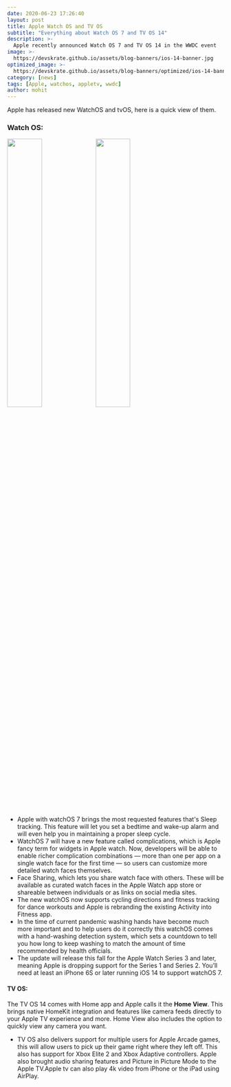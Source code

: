 ```yaml
---
date: 2020-06-23 17:26:40
layout: post
title: Apple Watch OS and TV OS
subtitle: "Everything about Watch OS 7 and TV OS 14"
description: >-
  Apple recently announced Watch OS 7 and TV OS 14 in the WWDC event
image: >-
  https://devskrate.github.io/assets/blog-banners/ios-14-banner.jpg
optimized_image: >-
  https://devskrate.github.io/assets/blog-banners/optimized/ios-14-banner.webp
category: [news]
tags: [Apple, watchos, appletv, wwdc]
author: mohit
---
```


Apple has released new WatchOS and tvOS, here is a quick view of them.

### Watch OS:

<a href="https://devskrate.github.io/assets/images/apple/wwdc2020/apple-watch-os7.webp" data-lightbox="image-1" data-title="ios14 App Library"><img text-align="center" width="40%" src="https://devskrate.github.io/assets/images/apple/wwdc2020/apple-watch-os7.webp"></a>
<a href="https://devskrate.github.io/assets/images/apple/wwdc2020/apple-watch-os7.gif" data-lightbox="image-1" data-title="ios14 App Library"><img text-align="center" width="40%" src="https://devskrate.github.io/assets/images/apple/wwdc2020/apple-watch-os7.gif"></a>

- Apple with watchOS 7 brings the most requested features that's Sleep tracking. This feature will let you set a bedtime and wake-up alarm and will even help you in maintaining a proper sleep cycle.
- WatchOS 7 will have a new feature called complications, which is Apple fancy term for widgets in Apple watch. Now, developers will be able to enable richer complication combinations — more than one per app on a single watch face for the first time — so users can customize more detailed watch faces themselves.
- Face Sharing, which lets you share watch face with others. These will be available as curated watch faces in the Apple Watch app store or shareable between individuals or as links on social media sites.
- The new watchOS now supports cycling directions and fitness tracking for dance workouts and Apple is rebranding the existing Activity into Fitness app.
- In the time of current pandemic washing hands have become much more important and to help users do it correctly this watchOS comes with a hand-washing detection system, which sets a countdown to tell you how long to keep washing to match the amount of time recommended by health officials.
- The update will release this fall for the Apple Watch Series 3 and later, meaning Apple is dropping support for the Series 1 and Series 2. You’ll need at least an iPhone 6S or later running iOS 14 to support watchOS 7.

#### TV OS:

The TV OS 14 comes with Home app and Apple calls it the **Home View**. This brings native HomeKit integration and features like camera feeds directly to your Apple TV experience and more.
Home View also includes the option to quickly view any camera you want.

- TV OS also delivers support for multiple users for Apple Arcade games, this will allow users to pick up their game right where they left off. This also has support for Xbox Elite 2 and Xbox Adaptive controllers. Apple also brought audio sharing features and Picture in Picture Mode to the Apple TV.Apple tv can also play 4k video from iPhone or the iPad using AirPlay.
